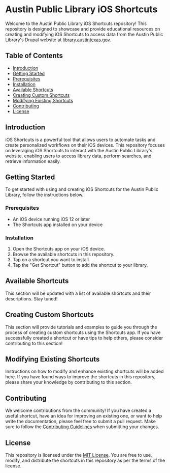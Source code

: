 # Austin Public Library iOS Shortcuts

Welcome to the Austin Public Library iOS Shortcuts repository! This repository is designed to showcase and provide educational resources on creating and modifying iOS Shortcuts to access data from the Austin Public Library's Drupal website at [library.austintexas.gov](https://library.austintexas.gov/).

## Table of Contents

- [Introduction](#introduction)
- [Getting Started](#getting-started)
- [Prerequisites](#prerequisites)
- [Installation](#installation)
- [Available Shortcuts](#available-shortcuts)
- [Creating Custom Shortcuts](#creating-custom-shortcuts)
- [Modifying Existing Shortcuts](#modifying-existing-shortcuts)
- [Contributing](#contributing)
- [License](#license)

## Introduction

iOS Shortcuts is a powerful tool that allows users to automate tasks and create personalized workflows on their iOS devices. This repository focuses on leveraging iOS Shortcuts to interact with the Austin Public Library's website, enabling users to access library data, perform searches, and retrieve information easily.

## Getting Started

To get started with using and creating iOS Shortcuts for the Austin Public Library, follow the instructions below.

### Prerequisites

- An iOS device running iOS 12 or later
- The Shortcuts app installed on your device

### Installation

1. Open the Shortcuts app on your iOS device.
2. Browse the available shortcuts in this repository.
3. Tap on a shortcut you want to install.
4. Tap the "Get Shortcut" button to add the shortcut to your library.

## Available Shortcuts

This section will be updated with a list of available shortcuts and their descriptions. Stay tuned!

## Creating Custom Shortcuts

This section will provide tutorials and examples to guide you through the process of creating custom shortcuts using the Shortcuts app. If you have successfully created a shortcut or have tips to help others, please consider contributing to this section!

## Modifying Existing Shortcuts

Instructions on how to modify and enhance existing shortcuts will be added here. If you have found ways to improve the shortcuts in this repository, please share your knowledge by contributing to this section.

## Contributing

We welcome contributions from the community! If you have created a useful shortcut, have an idea for improving an existing one, or want to help write the documentation, please feel free to submit a pull request. Make sure to follow the [Contributing Guidelines](CONTRIBUTING.md) when submitting your changes.

## License

This repository is licensed under the [MIT License](LICENSE). You are free to use, modify, and distribute the shortcuts in this repository as per the terms of the license.

